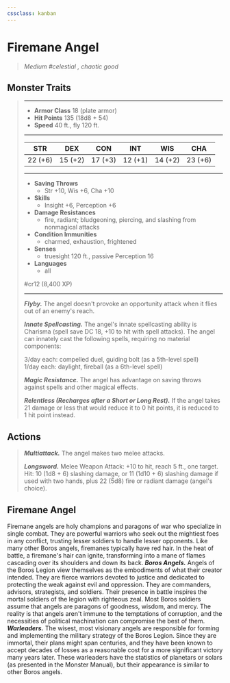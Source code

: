 ```yaml
---
cssclass: kanban
---
```


# Firemane Angel
>*Medium #celestial , chaotic good*
## Monster Traits
>___
>- **Armor Class** 18 (plate armor)
>- **Hit Points** 135 (18d8 + 54)
>- **Speed** 40 ft., fly 120 ft.
>___
>|STR|DEX|CON|INT|WIS|CHA|
>|:---:|:---:|:---:|:---:|:---:|:---:|
>|22 (+6)|15 (+2)|17 (+3)|12 (+1)|14 (+2)|23 (+6)|
>___
>- **Saving Throws**
>	 - Str +10, Wis +6, Cha +10
>- **Skills**
>	 - Insight +6, Perception +6
>- **Damage Resistances**
>	 - fire, radiant; bludgeoning, piercing, and slashing from nonmagical attacks
>- **Condition Immunities**
>	 - charmed, exhaustion, frightened
>- **Senses**
>	 - truesight 120 ft., passive Perception 16
>- **Languages**
>	 - all
>
> #cr12 (8,400 XP)
>___
>***Flyby.*** The angel doesn't provoke an opportunity attack when it flies out of an enemy's reach.  
>
>***Innate Spellcasting.*** The angel's innate spellcasting ability is Charisma (spell save DC 18, +10 to hit with spell attacks). The angel can innately cast the following spells, requiring no material components:  
>
>3/day each: compelled duel, guiding bolt (as a 5th-level spell)  
>1/day each: daylight, fireball (as a 6th-level spell)  
>
>
>***Magic Resistance.*** The angel has advantage on saving throws against spells and other magical effects.  
>
>***Relentless (Recharges after a Short or Long Rest).*** If the angel takes 21 damage or less that would reduce it to 0 hit points, it is reduced to 1 hit point instead.  
>
## Actions
>***Multiattack.*** The angel makes two melee attacks.  
>
>***Longsword.*** Melee Weapon Attack: +10 to hit, reach 5 ft., one target. Hit: 10 (1d8 + 6) slashing damage, or 11 (1d10 + 6) slashing damage if used with two hands, plus 22 (5d8) fire or radiant damage (angel's choice).
## Firemane Angel
Firemane angels are holy champions and paragons of war who specialize in single combat. They are powerful warriors who seek out the mightiest foes in any conflict, trusting lesser soldiers to handle lesser opponents.
Like many other Boros angels, firemanes typically have red hair. In the heat of battle, a firemane's hair can ignite, transforming into a mane of flames cascading over its shoulders and down its back.
***Boros Angels.*** Angels of the Boros Legion view themselves as the embodiments of what their creator intended. They are fierce warriors devoted to justice and dedicated to protecting the weak against evil and oppression. They are commanders, advisors, strategists, and soldiers. Their presence in battle inspires the mortal soldiers of the legion with righteous zeal.
Most Boros soldiers assume that angels are paragons of goodness, wisdom, and mercy. The reality is that angels aren't immune to the temptations of corruption, and the necessities of political machination can compromise the best of them.
***Warleaders.*** The wisest, most visionary angels are responsible for forming and implementing the military strategy of the Boros Legion. Since they are immortal, their plans might span centuries, and they have been known to accept decades of losses as a reasonable cost for a more significant victory many years later. These warleaders have the statistics of planetars or solars (as presented in the Monster Manual), but their appearance is similar to other Boros angels.